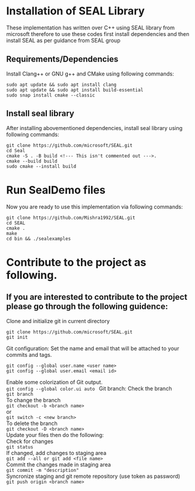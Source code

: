 # Installation of SEAL Library 
These implementation has written over C++ using SEAL library from microsoft therefore to use these codes first install dependencies and then install SEAL as per guidance from SEAL group
## Requirements/Dependencies 
Install Clang++ or GNU g++ and CMake using following commands: <br />
```
sudo apt update && sudo apt install clang
sudo apt update && sudo apt install build-essential
sudo snap install cmake --classic
```
## Install seal library
After installing abovementioned dependencies, install seal library using following commands:
```
git clone https://github.com/microsoft/SEAL.git
cd Seal
cmake -S . -B build <!--- This isn't commented out --->.
cmake --build build
sudo cmake --install build
```

# Run SealDemo files 
Now you are ready to use this implementation via following commands: <br/>
```
git clone https://github.com/Mishra1992/SEAL.git 
cd SEAL
cmake .
make 
cd bin && ./sealexamples 
``` 

# Contribute to the project as following.
## If you are interested to contribute to the project please go through the following guidence:
Clone and initialize git in current directory 
```
git clone https://github.com/microsoft/SEAL.git
git init 
```
Git configuration: Set the name and email that will be attached to your commits and tags.
```
git config --global user.name <user name> 
git config --global user.email <email id> 
```
Enable some colorization of Git output. <br/>
```git config --global color.ui auto ```
Git branch: Check the branch <br />
```git branch``` <br />
To change the branch <br />
```git checkout -b <branch name> ``` <br />
or <br />
```git switch -c <new branch> ```<br />
To delete the branch <br/>
```git checkout -D <branch name> ```<br />
Update your files then do the following: <br />
Check for changes <br />
```git status ```<br />
If changed, add changes to staging area <br />
```git add --all or git add <file name> ```<br />
Commit the changes made in staging area <br />
```git commit -m "description" ```<br />
Syncronize staging and git remote repository (use token as password) <br />
```git push origin <branch name> ```<br />
